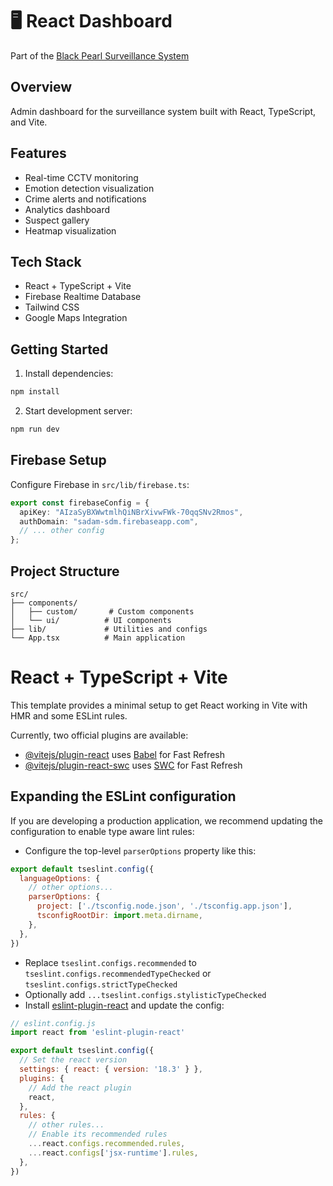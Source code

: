 # 🖥️ React Dashboard
Part of the [Black Pearl Surveillance System](../README.md)

## Overview
Admin dashboard for the surveillance system built with React, TypeScript, and Vite.

## Features
- Real-time CCTV monitoring
- Emotion detection visualization
- Crime alerts and notifications
- Analytics dashboard
- Suspect gallery
- Heatmap visualization

## Tech Stack
- React + TypeScript + Vite
- Firebase Realtime Database
- Tailwind CSS
- Google Maps Integration

## Getting Started
1. Install dependencies:
```bash
npm install
```

2. Start development server:
```bash
npm run dev
```

## Firebase Setup
Configure Firebase in `src/lib/firebase.ts`:
```typescript
export const firebaseConfig = {
  apiKey: "AIzaSyBXWwtmlhQiNBrXivwFWk-70qqSNv2Rmos",
  authDomain: "sadam-sdm.firebaseapp.com",
  // ... other config
};
```

## Project Structure
```
src/
├── components/
│   ├── custom/       # Custom components
│   └── ui/          # UI components
├── lib/             # Utilities and configs
└── App.tsx          # Main application
```

# React + TypeScript + Vite

This template provides a minimal setup to get React working in Vite with HMR and some ESLint rules.

Currently, two official plugins are available:

- [@vitejs/plugin-react](https://github.com/vitejs/vite-plugin-react/blob/main/packages/plugin-react/README.md) uses [Babel](https://babeljs.io/) for Fast Refresh
- [@vitejs/plugin-react-swc](https://github.com/vitejs/vite-plugin-react-swc) uses [SWC](https://swc.rs/) for Fast Refresh

## Expanding the ESLint configuration

If you are developing a production application, we recommend updating the configuration to enable type aware lint rules:

- Configure the top-level `parserOptions` property like this:

```js
export default tseslint.config({
  languageOptions: {
    // other options...
    parserOptions: {
      project: ['./tsconfig.node.json', './tsconfig.app.json'],
      tsconfigRootDir: import.meta.dirname,
    },
  },
})
```

- Replace `tseslint.configs.recommended` to `tseslint.configs.recommendedTypeChecked` or `tseslint.configs.strictTypeChecked`
- Optionally add `...tseslint.configs.stylisticTypeChecked`
- Install [eslint-plugin-react](https://github.com/jsx-eslint/eslint-plugin-react) and update the config:

```js
// eslint.config.js
import react from 'eslint-plugin-react'

export default tseslint.config({
  // Set the react version
  settings: { react: { version: '18.3' } },
  plugins: {
    // Add the react plugin
    react,
  },
  rules: {
    // other rules...
    // Enable its recommended rules
    ...react.configs.recommended.rules,
    ...react.configs['jsx-runtime'].rules,
  },
})
```
